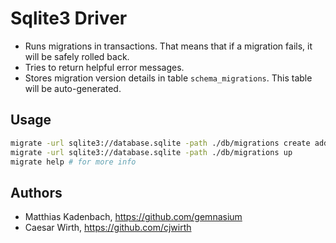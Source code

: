 # Sqlite3 Driver

* Runs migrations in transactions.
  That means that if a migration fails, it will be safely rolled back.
* Tries to return helpful error messages.
* Stores migration version details in table ``schema_migrations``.
  This table will be auto-generated.


## Usage

```bash
migrate -url sqlite3://database.sqlite -path ./db/migrations create add_field_to_table
migrate -url sqlite3://database.sqlite -path ./db/migrations up
migrate help # for more info
```

## Authors

* Matthias Kadenbach, https://github.com/gemnasium
* Caesar Wirth, https://github.com/cjwirth

